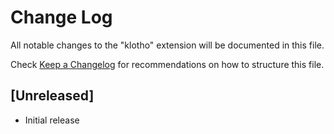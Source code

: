 # Change Log

All notable changes to the "klotho" extension will be documented in this file.

Check [Keep a Changelog](http://keepachangelog.com/) for recommendations on how to structure this file.

## [Unreleased]

- Initial release